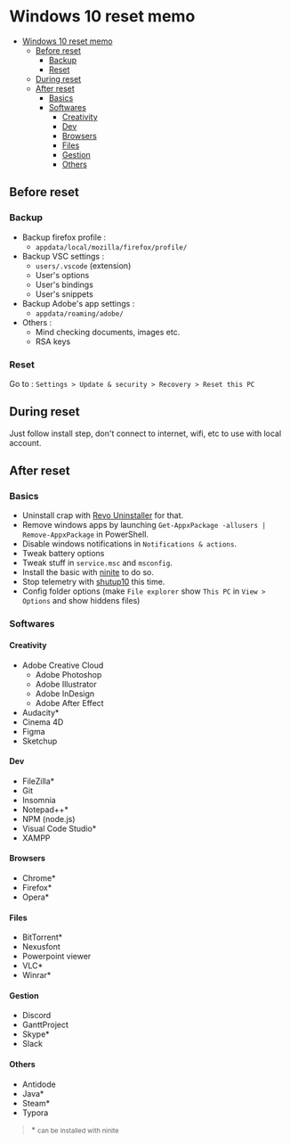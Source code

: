 # Windows 10 reset memo
<!-- TOC -->

- [Windows 10 reset memo](#windows-10-reset-memo)
  - [Before reset](#before-reset)
    - [Backup](#backup)
    - [Reset](#reset)
  - [During reset](#during-reset)
  - [After reset](#after-reset)
    - [Basics](#basics)
    - [Softwares](#softwares)
      - [Creativity](#creativity)
      - [Dev](#dev)
      - [Browsers](#browsers)
      - [Files](#files)
      - [Gestion](#gestion)
      - [Others](#others)

<!-- /TOC -->
## Before reset

### Backup
- Backup firefox profile :
  - `appdata/local/mozilla/firefox/profile/`
- Backup VSC settings :
  - `users/.vscode` (extension)
  - User's options
  - User's bindings
  - User's snippets
- Backup Adobe's app settings :
  - `appdata/roaming/adobe/`
- Others :
  - Mind checking documents, images etc.
  - RSA keys

### Reset

Go to :
`Settings > Update & security > Recovery > Reset this PC`

## During reset

Just follow install step, don't connect to internet, wifi, etc to use with local account.

## After reset

### Basics

- Uninstall crap with [Revo Uninstaller](https://www.revouninstaller.com/revo_uninstaller_free_download.html) for that.
- Remove windows apps by launching `Get-AppxPackage -allusers | Remove-AppxPackage` in PowerShell.
- Disable windows notifications in `Notifications & actions`.
- Tweak battery options
- Tweak stuff in `service.msc` and `msconfig`.
- Install the basic with [ninite](https://ninite.com/) to do so.
- Stop telemetry with [shutup10](https://www.oo-software.com/fr/shutup10) this time.
- Config folder options (make `File explorer` show `This PC` in `View > Options` and show hiddens files)

### Softwares

#### Creativity

- Adobe Creative Cloud
  - Adobe Photoshop
  - Adobe Illustrator
  - Adobe InDesign
  - Adobe After Effect
- Audacity*
- Cinema 4D
- Figma
- Sketchup

#### Dev

- FileZilla*
- Git
- Insomnia
- Notepad++*
- NPM (node.js)
- Visual Code Studio*
- XAMPP

#### Browsers

- Chrome*
- Firefox*
- Opera*

#### Files

- BitTorrent*
- Nexusfont
- Powerpoint viewer
- VLC*
- Winrar*

#### Gestion

- Discord
- GanttProject
- Skype*
- Slack

#### Others

- Antidode
- Java*
- Steam*
- Typora

>\* <small>can be installed with ninite</small> 
